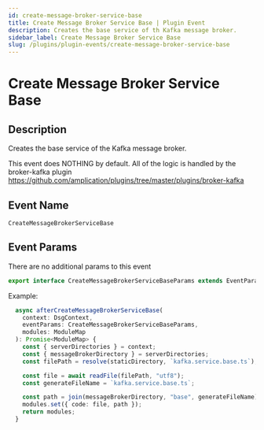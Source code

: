 ```yaml
---
id: create-message-broker-service-base
title: Create Message Broker Service Base | Plugin Event
description: Creates the base service of th Kafka message broker.
sidebar_label: Create Message Broker Service Base
slug: /plugins/plugin-events/create-message-broker-service-base
---
```


# Create Message Broker Service Base

## Description

Creates the base service of the Kafka message broker.

This event does NOTHING by default. All of the logic is handled by the broker-kafka plugin https://github.com/amplication/plugins/tree/master/plugins/broker-kafka

## Event Name

`CreateMessageBrokerServiceBase`

## Event Params

There are no additional params to this event

```ts
export interface CreateMessageBrokerServiceBaseParams extends EventParams {}
```

Example:

```ts
  async afterCreateMessageBrokerServiceBase(
    context: DsgContext,
    eventParams: CreateMessageBrokerServiceBaseParams,
    modules: ModuleMap
  ): Promise<ModuleMap> {
    const { serverDirectories } = context;
    const { messageBrokerDirectory } = serverDirectories;
    const filePath = resolve(staticDirectory, `kafka.service.base.ts`);

    const file = await readFile(filePath, "utf8");
    const generateFileName = `kafka.service.base.ts`;

    const path = join(messageBrokerDirectory, "base", generateFileName);
    modules.set({ code: file, path });
    return modules;
  }
```
